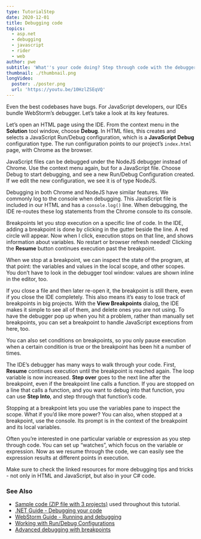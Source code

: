 ```yaml
---
type: TutorialStep
date: 2020-12-01
title: Debugging code
topics:
  - asp.net
  - debugging
  - javascript
  - rider
  - web
author: pwe
subtitle: 'What''s your code doing? Step through code with the debugger, and find out.'
thumbnail: ./thumbnail.png
longVideo:
  poster: ./poster.png
  url: 'https://youtu.be/10HzlZSEqVQ'
---
```


Even the best codebases have bugs. For JavaScript developers, our IDEs bundle WebStorm’s debugger. Let’s take a look at its key features.

Let’s open an HTML page using the IDE. From the context menu in the **Solution** tool window, choose **Debug**.
In HTML files, this creates and selects a JavaScript Run/Debug configuration, which is a **JavaScript Debug** configuration type. The run configuration points to our project’s `index.html` page, with Chrome as the browser.

JavaScript files can be debugged under the NodeJS debugger instead of Chrome. Use the context menu again, but for a JavaScript file. Choose Debug to start debugging, and see a new Run/Debug Configuration created. If we edit the new configuration, we see it is of type NodeJS.

Debugging in both Chrome and NodeJS have similar features. We commonly log to the console when debugging. This JavaScript file is included in our HTML and has a `console.log()` line. When debugging, the IDE re-routes these log statements from the Chrome console to its console.

Breakpoints let you stop execution on a specific line of code. In the IDE, adding a breakpoint is done by clicking in the gutter beside the line. A red circle will appear. Now when I click, execution stops on that line, and shows information about variables. No restart or browser refresh needed!
Clicking the **Resume** button continues execution past the breakpoint.

When we stop at a breakpoint, we can inspect the state of the program, at that point: the variables and values in the local scope, and other scopes.
You don’t have to look in the debugger tool window: values are shown inline in the editor, too.

If you close a file and then later re-open it, the breakpoint is still there, even if you close the IDE completely.
This also means it’s easy to lose track of breakpoints in big projects. With the **View Breakpoints** dialog, the IDE makes it simple to see all of them, and delete ones you are not using.
To have the debugger pop up when you hit a problem, rather than manually set breakpoints, you can set a breakpoint to handle JavaScript exceptions from here, too.

You can also set conditions on breakpoints, so you only pause execution when a certain condition is true or the breakpoint has been hit a number of times.

The IDE’s debugger has many ways to walk through your code. First, **Resume** continues execution until the breakpoint is reached again. The loop variable is now increased.
**Step over** goes to the next line after the breakpoint, even if the breakpoint line calls a function.
If you are stopped on a line that calls a function, and you want to debug into that function, you can use **Step Into**, and step through that function’s code.

Stopping at a breakpoint lets you use the variables pane to inspect the scope. What if you’d like more power? You can also, when stopped at a breakpoint, use the console. Its prompt is in the context of the breakpoint and its local variables.

Often you’re interested in one particular variable or expression as you step through code. You can set up “watches”, which focus on the variable or expression. Now as we resume through the code, we can easily see the expression results at different points in execution.

Make sure to check the linked resources for more debugging tips and tricks - not only in HTML and JavaScript, but also in your C# code.

### See Also

- [Sample code (ZIP file with 3 projects)](https://raw.githubusercontent.com/jetbrains/guide/main/sites/dotnet-guide/demos/tutorials/web-fundamentals/rider-web-fundamentals.zip) used throughout this tutorial.
- [.NET Guide - Debugging your code](https://www.jetbrains.com/dotnet/guide/topics/debugging/)
- [WebStorm Guide - Running and debugging](https://www.jetbrains.com/webstorm/guide/topics/running-debugging/)
- [Working with Run/Debug Configurations](https://www.jetbrains.com/help/rider/Run_Debug_Configuration.html)
- [Advanced debugging with breakpoints](https://blog.jetbrains.com/dotnet/2017/08/28/rider-advanced-debugging-breakpoints/)
